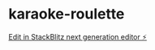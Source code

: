 # karaoke-roulette

[Edit in StackBlitz next generation editor ⚡️](https://stackblitz.com/~/github.com/davidB2ya/karaoke-roulette)